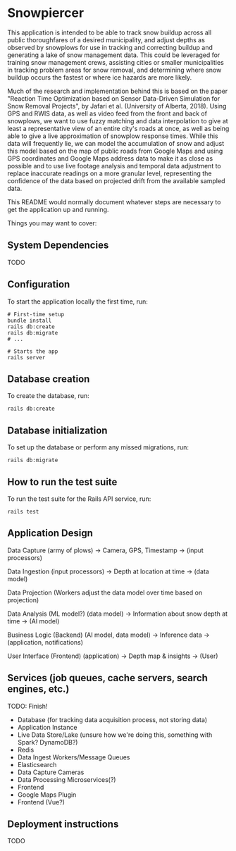 # Snowpiercer

This application is intended to be able to track snow buildup across all public thoroughfares of a desired municipality, and adjust depths as observed by snowplows for use in tracking and correcting buildup and generating a lake of snow management data. This could be leveraged for training snow management crews, assisting cities or smaller municipalities in tracking problem areas for snow removal, and determining where snow buildup occurs the fastest or where ice hazards are more likely.

Much of the research and implementation behind this is based on the paper "Reaction Time Optimization based on Sensor Data-Driven Simulation for Snow Removal Projects", by Jafari et al. (University of Alberta, 2018). Using GPS and RWIS data, as well as video feed from the front and back of snowplows, we want to use fuzzy matching and data interpolation to give at least a representative view of an entire city's roads at once, as well as being able to give a live approximation of snowplow response times. While this data will frequently lie, we can model the accumulation of snow and adjust this model based on the map of public roads from Google Maps and using GPS coordinates and Google Maps address data to make it as close as possible and to use live footage analysis and temporal data adjustment to replace inaccurate readings on a more granular level, representing the confidence of the data based on projected drift from the available sampled data.

This README would normally document whatever steps are necessary to get the
application up and running.

Things you may want to cover:

## System Dependencies

TODO

## Configuration

To start the application locally the first time, run:

```
# First-time setup
bundle install
rails db:create
rails db:migrate
# ...

# Starts the app
rails server
```

## Database creation

To create the database, run:

```
rails db:create
```

## Database initialization

To set up the database or perform any missed migrations, run:

```
rails db:migrate
```

## How to run the test suite

To run the test suite for the Rails API service, run:

```
rails test
```

## Application Design

Data Capture
    (army of plows) -> Camera, GPS, Timestamp -> (input processors)

Data Ingestion
    (input processors) -> Depth at location at time -> (data model)

Data Projection
    (Workers adjust the data model over time based on projection)

Data Analysis (ML model?)
    (data model) -> Information about snow depth at time -> (AI model)

Business Logic (Backend)
    (AI model, data model) -> Inference data -> (application, notifications)

User Interface (Frontend)
    (application) -> Depth map & insights -> (User)

## Services (job queues, cache servers, search engines, etc.)

TODO: Finish!

* Database (for tracking data acquisition process, not storing data)
* Application Instance
* Live Data Store/Lake (unsure how we're doing this, something with Spark? DynamoDB?)
* Redis
* Data Ingest Workers/Message Queues
* Elasticsearch
* Data Capture Cameras
* Data Processing Microservices(?)
* Frontend
* Google Maps Plugin
* Frontend (Vue?)

## Deployment instructions

TODO
